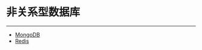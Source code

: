 # 非关系型数据库

---



- [MongoDB](/repository/databases/NoSQL/MongoDB/README.md#MongoDB)
- [Redis](/repository/databases/NoSQL/Redis/README.md#Redis)